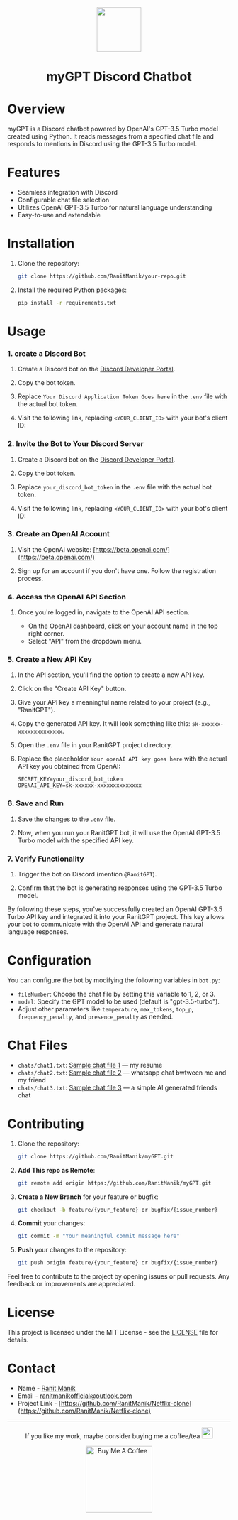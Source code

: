 <div  align = "center">
  <img src="https://github.com/RanitManik/myGPT/assets/138437760/0631b375-ca63-4c39-9e6c-686b6372cfe5" height="100">
  <h1>myGPT Discord Chatbot</h1>
</div>

# Overview

myGPT is a Discord chatbot powered by OpenAI's GPT-3.5 Turbo model created using Python. 
It reads messages from a specified chat file and responds to mentions in Discord using the GPT-3.5 Turbo model.

# Features

- Seamless integration with Discord
- Configurable chat file selection
- Utilizes OpenAI GPT-3.5 Turbo for natural language understanding
- Easy-to-use and extendable

# Installation

1. Clone the repository:

   ```bash
   git clone https://github.com/RanitManik/your-repo.git
   ```

2. Install the required Python packages:

   ```bash
   pip install -r requirements.txt
   ```
   
# Usage

### 1. create a Discord Bot
  
  1. Create a Discord bot on the [Discord Developer Portal](https://discord.com/developers/applications).
  
  2. Copy the bot token.

  3. Replace `Your Discord Application Token Goes here` in the `.env` file with the actual bot token.
  
  4. Visit the following link, replacing `<YOUR_CLIENT_ID>` with your bot's client ID:

### 2. Invite the Bot to Your Discord Server

  1. Create a Discord bot on the [Discord Developer Portal](https://discord.com/developers/applications).
  
  2. Copy the bot token.
  
  3. Replace `your_discord_bot_token` in the `.env` file with the actual bot token.
  
  4. Visit the following link, replacing `<YOUR_CLIENT_ID>` with your bot's client ID:

### 3. Create an OpenAI Account
  
  1. Visit the OpenAI website: [https://beta.openai.com/](https://beta.openai.com/)
  
  2. Sign up for an account if you don't have one. Follow the registration process.

### 4. Access the OpenAI API Section

  1. Once you're logged in, navigate to the OpenAI API section.
  
     - On the OpenAI dashboard, click on your account name in the top right corner.
     - Select "API" from the dropdown menu.

### 5. Create a New API Key

  1. In the API section, you'll find the option to create a new API key.
  
  2. Click on the "Create API Key" button.
  
  3. Give your API key a meaningful name related to your project (e.g., "RanitGPT").
  
  4. Copy the generated API key. It will look something like this: `sk-xxxxxx-xxxxxxxxxxxxxx`.
  
  5. Open the `.env` file in your RanitGPT project directory.
  
  6. Replace the placeholder `Your openAI API key goes here` with the actual API key you obtained from OpenAI:
  
     ```plaintext
     SECRET_KEY=your_discord_bot_token
     OPENAI_API_KEY=sk-xxxxxx-xxxxxxxxxxxxxx
     ```

### 6. Save and Run

  1. Save the changes to the `.env` file.

2. Now, when you run your RanitGPT bot, it will use the OpenAI GPT-3.5 Turbo model with the specified API key.

### 7. Verify Functionality

  1. Trigger the bot on Discord (mention `@RanitGPT`).
  
  2. Confirm that the bot is generating responses using the GPT-3.5 Turbo model.

By following these steps, you've successfully created an OpenAI GPT-3.5 Turbo API key and integrated it into your RanitGPT project. This key allows your bot to communicate with the OpenAI API and generate natural language responses.

# Configuration

You can configure the bot by modifying the following variables in `bot.py`:

- `fileNumber`: Choose the chat file by setting this variable to 1, 2, or 3.
- `model`: Specify the GPT model to be used (default is "gpt-3.5-turbo").
- Adjust other parameters like `temperature`, `max_tokens`, `top_p`, `frequency_penalty`, and `presence_penalty` as needed.

# Chat Files

- `chats/chat1.txt`: [Sample chat file 1](chats/chat1.txt) — my resume
- `chats/chat2.txt`: [Sample chat file 2](chats/chat2.txt) — whatsapp chat bwtween me and my friend
- `chats/chat3.txt`: [Sample chat file 3](chats/chat3.txt) — a simple AI generated friends chat

# Contributing

1. Clone the repository:

   ```bash
   git clone https://github.com/RanitManik/myGPT.git
   ```

2. **Add This repo as Remote**:

   ```bash
   git remote add origin https://github.com/RanitManik/myGPT.git
   ```

3. **Create a New Branch** for your feature or bugfix:

   ```bash
   git checkout -b feature/{your_feature} or bugfix/{issue_number}
   ```

4. **Commit** your changes:

   ```bash
   git commit -m "Your meaningful commit message here"
   ```

5. **Push** your changes to the repository:

   ```bash
   git push origin feature/{your_feature} or bugfix/{issue_number}
   ```

Feel free to contribute to the project by opening issues or pull requests. Any feedback or improvements are appreciated.

# License

This project is licensed under the MIT License - see the [LICENSE](LICENSE) file for details.

# Contact

- Name - [Ranit Manik](https://github.com/RanitManik)
- Email - ranitmanikofficial@outlook.com
- Project Link - [https://github.com/RanitManik/Netflix-clone](https://github.com/RanitManik/Netflix-clone)

---

<p align="center"> If you like my work, maybe consider buying me a coffee/tea <img src="https://media.giphy.com/media/lRSeZ2ddNwhZ5AgIvk/giphy.gif" width="25">

<p align="center"><a href="https://www.buymeacoffee.com/ranitmanik" target="_blank"><img src="https://cdn.buymeacoffee.com/buttons/v2/default-red.png" alt="Buy Me A Coffee" width="150"></a>

